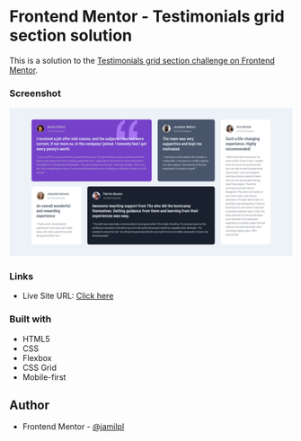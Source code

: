 # Frontend Mentor - Testimonials grid section solution

This is a solution to the [Testimonials grid section challenge on Frontend Mentor](https://www.frontendmentor.io/challenges/testimonials-grid-section-Nnw6J7Un7).

### Screenshot

![](./design/final-solution.jpg)

### Links

- Live Site URL: [Click here](https://jamilpl.github.io/testimonials-grid-section/)

### Built with

- HTML5
- CSS
- Flexbox
- CSS Grid
- Mobile-first

## Author

- Frontend Mentor - [@jamilpl](https://www.frontendmentor.io/profile/jamilpl)
